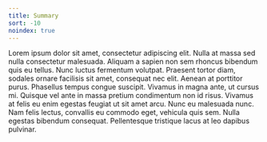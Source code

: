 ```yaml
---
title: Summary
sort: -10
noindex: true
---
```

Lorem ipsum dolor sit amet, consectetur adipiscing elit. Nulla at massa sed nulla consectetur malesuada. Aliquam a sapien non sem rhoncus bibendum quis eu tellus. Nunc luctus fermentum volutpat. Praesent tortor diam, sodales ornare facilisis sit amet, consequat nec elit. Aenean at porttitor purus. Phasellus tempus congue suscipit. Vivamus in magna ante, ut cursus mi. Quisque vel ante in massa pretium condimentum non id risus. Vivamus at felis eu enim egestas feugiat ut sit amet arcu. Nunc eu malesuada nunc. Nam felis lectus, convallis eu commodo eget, vehicula quis sem. Nulla egestas bibendum consequat. Pellentesque tristique lacus at leo dapibus pulvinar.
